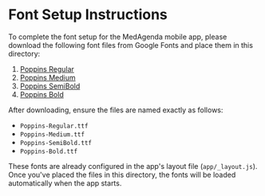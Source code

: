# Font Setup Instructions

To complete the font setup for the MedAgenda mobile app, please download the following font files from Google Fonts and place them in this directory:

1. [Poppins Regular](https://github.com/google/fonts/raw/main/ofl/poppins/Poppins-Regular.ttf)
2. [Poppins Medium](https://github.com/google/fonts/raw/main/ofl/poppins/Poppins-Medium.ttf)
3. [Poppins SemiBold](https://github.com/google/fonts/raw/main/ofl/poppins/Poppins-SemiBold.ttf)
4. [Poppins Bold](https://github.com/google/fonts/raw/main/ofl/poppins/Poppins-Bold.ttf)

After downloading, ensure the files are named exactly as follows:
- `Poppins-Regular.ttf`
- `Poppins-Medium.ttf`
- `Poppins-SemiBold.ttf`
- `Poppins-Bold.ttf`

These fonts are already configured in the app's layout file (`app/_layout.js`). Once you've placed the files in this directory, the fonts will be loaded automatically when the app starts. 